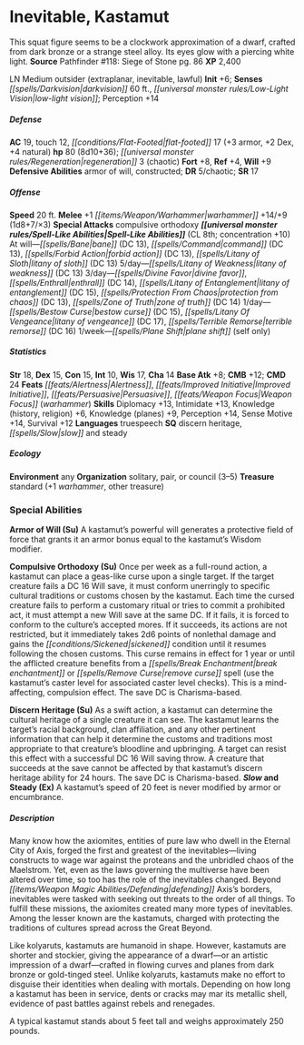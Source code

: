 ﻿---
cssclass: [monsters]
title1: Inevitable, Kastamut
desc_short: This squat figure seems to be a clockwork approximation of a dwarf, crafted
  from dark bronze or a strange steel alloy. Its eyes glow with a piercing white light.
title2: Kastamut
CR: 6
sources:
- name: 'Pathfinder #118: Siege of Stone'
  page: 86
  link: http://paizo.com/products/btpy9pn4
XP: 2400
alignment: LN
size: Medium
type: outsider
subtypes:
- extraplanar
- inevitable
- lawful
initiative:
  bonus: 6
senses:
  darkvision: 60
  low-light vision: true
AC:
  AC: 19
  touch: 12
  flat_footed: 17
  components:
    armor: 3
    dex: 2
    natural: 4
HP:
  HP: 80
  long: 8d10+36
  regeneration: 3
  regeneration_weakness: chaotic
saves:
  fort: 8
  ref: 4
  will: 9
defensive_abilities:
- armor of will
- constructed
DR:
- amount: 5
  weakness: chaotic
SR: 17
speeds:
  base: 20
attacks:
  melee:
  - - text: +1 warhammer +14/+9 (1d8+7/×3)
      entries:
      - - damage: 1d8+7
          crit_multiplier: 3
      attack: +1 warhammer
      bonus:
      - 14
      - 9
  special:
  - compulsive orthodoxy
spell_like_abilities:
  entries:
  - name: bane
    source: default
    freq: At will
    DC: 13
  - name: command
    source: default
    freq: At will
    DC: 13
  - name: forbid action
    source: default
    freq: At will
    DC: 13
  - name: litany of sloth
    source: default
    freq: At will
    DC: 13
  - name: litany of weakness
    source: default
    freq: 5/day
    DC: 13
  - name: divine favor
    source: default
    freq: 3/day
  - name: enthrall
    source: default
    freq: 3/day
    DC: 14
  - name: litany of entanglement
    source: default
    freq: 3/day
    DC: 15
  - name: protection from chaos
    source: default
    freq: 3/day
    DC: 13
  - name: zone of truth
    source: default
    freq: 3/day
    DC: 14
  - name: bestow curse
    source: default
    freq: 1/day
    DC: 15
  - name: litany of vengeance
    source: default
    freq: 1/day
    DC: 17
  - name: terrible remorse
    source: default
    freq: 1/day
    DC: 16
  - name: plane shift
    source: default
    freq: 1/week
    other: self only
  sources:
  - name: default
    CL: 8
    concentration: 10
ability_scores:
  STR: 18
  DEX: 15
  CON: 15
  INT: 10
  WIS: 17
  CHA: 14
BAB: 8
CMB: 12
CMD: 24
feats:
- name: Alertness
- name: Improved Initiative
- name: Persuasive
- name: Weapon Focus (warhammer)
skills:
  Diplomacy: 13
  Intimidate: 13
  Knowledge (history): 6
  Knowledge (religion): 6
  Knowledge (planes): 9
  Perception: 14
  Sense Motive: 14
  Survival: 12
languages:
- truespeech
special_qualities:
- discern heritage
- slow and steady
ecology:
  environment: any
  organization: solitary, pair, or council (3-5)
  treasure_type: standard
  treasure:
  - +1 warhammer
  - other treasure
special_abilities:
  Armor of Will (Su): A kastamut's powerful will generates a protective field of force
    that grants it an armor bonus equal to the kastamut's Wisdom modifier.
  Compulsive Orthodoxy (Su): Once per week as a full-round action, a kastamut can
    place a geas-like curse upon a single target. If the target creature fails a DC
    16 Will save, it must conform unerringly to specific cultural traditions or customs
    chosen by the kastamut. Each time the cursed creature fails to perform a customary
    ritual or tries to commit a prohibited act, it must attempt a new Will save at
    the same DC. If it fails, it is forced to conform to the culture's accepted mores.
    If it succeeds, its actions are not restricted, but it immediately takes 2d6 points
    of nonlethal damage and gains the sickened condition until it resumes following
    the chosen customs. This curse remains in effect for 1 year or until the afflicted
    creature benefits from a break enchantment or remove curse spell (use the kastamut's
    caster level for associated caster level checks). This is a mind-affecting, compulsion
    effect. The save DC is Charisma-based.
  Discern Heritage (Su): As a swift action, a kastamut can determine the cultural
    heritage of a single creature it can see. The kastamut learns the target's racial
    background, clan affiliation, and any other pertinent information that can help
    it determine the customs and traditions most appropriate to that creature's bloodline
    and upbringing. A target can resist this effect with a successful DC 16 Will saving
    throw. A creature that succeeds at the save cannot be affected by that kastamut's
    discern heritage ability for 24 hours. The save DC is Charisma-based.
  Slow and Steady (Ex): A kastamut's speed of 20 feet is never modified by armor or
    encumbrance.
desc_long: |-
  Many know how the axiomites, entities of pure law who dwell in the Eternal City of Axis, forged the first and greatest of the inevitables-living constructs to wage war against the proteans and the unbridled chaos of the Maelstrom. Yet, even as the laws governing the multiverse have been altered over time, so too has the role of the inevitables changed. Beyond defending Axis's borders, inevitables were tasked with seeking out threats to the order of all things. To fulfill these missions, the axiomites created many more types of inevitables. Among the lesser known are the kastamuts, charged with protecting the traditions of cultures spread across the Great Beyond.

   Like kolyaruts, kastamuts are humanoid in shape. However, kastamuts are shorter and stockier, giving the appearance of a dwarf-or an artistic impression of a dwarf-crafted in flowing curves and planes from dark bronze or gold-tinged steel. Unlike kolyaruts, kastamuts make no effort to disguise their identities when dealing with mortals. Depending on how long a kastamut has been in service, dents or cracks may mar its metallic shell, evidence of past battles against rebels and renegades.

   A typical kastamut stands about 5 feet tall and weighs approximately 250 pounds.

---

# Inevitable, Kastamut
This squat figure seems to be a clockwork approximation of a dwarf, crafted from dark bronze or a strange steel alloy. Its eyes glow with a piercing white light.
**Source** Pathfinder #118: Siege of Stone pg. 86
**XP** 2,400

LN Medium outsider (extraplanar, inevitable, lawful)
**Init** +6; **Senses** _[[spells/Darkvision|darkvision]]_ 60 ft., _[[universal monster rules/Low-Light Vision|low-light vision]]_; Perception +14

##### Defense

**AC** 19, touch 12, _[[conditions/Flat-Footed|flat-footed]]_ 17 (+3 armor, +2 Dex, +4 natural)
**hp** 80 (8d10+36); _[[universal monster rules/Regeneration|regeneration]]_ 3 (chaotic)
**Fort** +8, **Ref** +4, **Will** +9
**Defensive Abilities** armor of will, constructed; **DR** 5/chaotic; **SR** 17

##### Offense
**Speed** 20 ft.
**Melee** +1 _[[items/Weapon/Warhammer|warhammer]]_ +14/+9 (1d8+7/×3)
**Special Attacks** compulsive orthodoxy
**_[[universal monster rules/Spell-Like Abilities|Spell-Like Abilities]]_** (CL 8th; concentration +10)
At will—_[[spells/Bane|bane]]_ (DC 13), _[[spells/Command|command]]_ (DC 13), _[[spells/Forbid Action|forbid action]]_ (DC 13), _[[spells/Litany of Sloth|litany of sloth]]_ (DC 13)
5/day—_[[spells/Litany of Weakness|litany of weakness]]_ (DC 13)
3/day—_[[spells/Divine Favor|divine favor]]_, _[[spells/Enthrall|enthrall]]_ (DC 14), _[[spells/Litany of Entanglement|litany of entanglement]]_ (DC 15), _[[spells/Protection From Chaos|protection from chaos]]_ (DC 13), _[[spells/Zone of Truth|zone of truth]]_ (DC 14)
1/day—_[[spells/Bestow Curse|bestow curse]]_ (DC 15), _[[spells/Litany Of Vengeance|litany of vengeance]]_ (DC 17), _[[spells/Terrible Remorse|terrible remorse]]_ (DC 16)
1/week—_[[spells/Plane Shift|plane shift]]_ (self only)

##### Statistics
**Str** 18, **Dex** 15, **Con** 15, **Int** 10, **Wis** 17, **Cha** 14
**Base Atk** +8; **CMB** +12; **CMD** 24
**Feats** _[[feats/Alertness|Alertness]]_, _[[feats/Improved Initiative|Improved Initiative]]_, _[[feats/Persuasive|Persuasive]]_, _[[feats/Weapon Focus|Weapon Focus]]_ (_warhammer_)
**Skills** Diplomacy +13, Intimidate +13, Knowledge (history, religion) +6, Knowledge (planes) +9, Perception +14, Sense Motive +14, Survival +12
**Languages** truespeech
**SQ** discern heritage, _[[spells/Slow|slow]]_ and steady

##### Ecology

**Environment** any
**Organization** solitary, pair, or council (3–5)
**Treasure** standard (+1 _warhammer_, other treasure)

### Special Abilities

**Armor of Will (Su)** A kastamut’s powerful will generates a protective field of force that grants it an armor bonus equal to the kastamut’s Wisdom modifier.

**Compulsive Orthodoxy (Su)** Once per week as a full-round action, a kastamut can place a geas-like curse upon a single target. If the target creature fails a DC 16 Will save, it must conform unerringly to specific cultural traditions or customs chosen by the kastamut. Each time the cursed creature fails to perform a customary ritual or tries to commit a prohibited act, it must attempt a new Will save at the same DC. If it fails, it is forced to conform to the culture’s accepted mores. If it succeeds, its actions are not restricted, but it immediately takes 2d6 points of nonlethal damage and gains the _[[conditions/Sickened|sickened]]_ condition until it resumes following the chosen customs. This curse remains in effect for 1 year or until the afflicted creature benefits from a _[[spells/Break Enchantment|break enchantment]]_ or _[[spells/Remove Curse|remove curse]]_ spell (use the kastamut’s caster level for associated caster level checks). This is a mind-affecting, compulsion effect. The save DC is Charisma-based.

**Discern Heritage (Su)** As a swift action, a kastamut can determine the cultural heritage of a single creature it can see. The kastamut learns the target’s racial background, clan affiliation, and any other pertinent information that can help it determine the customs and traditions most appropriate to that creature’s bloodline and upbringing. A target can resist this effect with a successful DC 16 Will saving throw. A creature that succeeds at the save cannot be affected by that kastamut’s discern heritage ability for 24 hours. The save DC is Charisma-based.
**_Slow_ and Steady (Ex)** A kastamut’s speed of 20 feet is never modified by armor or encumbrance.

##### Description

Many know how the axiomites, entities of pure law who dwell in the Eternal City of Axis, forged the first and greatest of the inevitables—living constructs to wage war against the proteans and the unbridled chaos of the Maelstrom. Yet, even as the laws governing the multiverse have been altered over time, so too has the role of the inevitables changed. Beyond _[[items/Weapon Magic Abilities/Defending|defending]]_ Axis’s borders, inevitables were tasked with seeking out threats to the order of all things. To fulfill these missions, the axiomites created many more types of inevitables. Among the lesser known are the kastamuts, charged with protecting the traditions of cultures spread across the Great Beyond.

Like kolyaruts, kastamuts are humanoid in shape. However, kastamuts are shorter and stockier, giving the appearance of a dwarf—or an artistic impression of a dwarf—crafted in flowing curves and planes from dark bronze or gold-tinged steel. Unlike kolyaruts, kastamuts make no effort to disguise their identities when dealing with mortals. Depending on how long a kastamut has been in service, dents or cracks may mar its metallic shell, evidence of past battles against rebels and renegades.

A typical kastamut stands about 5 feet tall and weighs approximately 250 pounds.